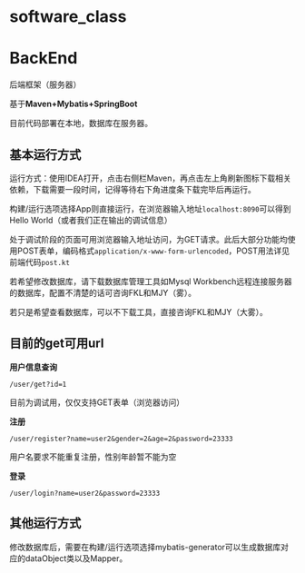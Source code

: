# software_class

# BackEnd

后端框架（服务器）

基于**Maven+Mybatis+SpringBoot**

目前代码部署在本地，数据库在服务器。

## 基本运行方式

运行方式：使用IDEA打开，点击右侧栏Maven，再点击左上角刷新图标下载相关依赖，下载需要一段时间，记得等待右下角进度条下载完毕后再运行。

构建/运行选项选择App则直接运行，在浏览器输入地址`localhost:8090`可以得到Hello World（或者我们正在输出的调试信息）

处于调试阶段的页面可用浏览器输入地址访问，为GET请求。此后大部分功能均使用POST表单，编码格式`application/x-www-form-urlencoded`，POST用法详见前端代码`post.kt`

若希望修改数据库，请下载数据库管理工具如Mysql Workbench远程连接服务器的数据库，配置不清楚的话可咨询FKL和MJY（雾）。

若只是希望查看数据库，可以不下载工具，直接咨询FKL和MJY（大雾）。

## 目前的get可用url

**用户信息查询**

`/user/get?id=1`

目前为调试用，仅仅支持GET表单（浏览器访问）

**注册**

`/user/register?name=user2&gender=2&age=2&password=23333`

用户名要求不能重复注册，性别年龄暂不能为空

**登录**

`/user/login?name=user2&password=23333`

## 其他运行方式

修改数据库后，需要在构建/运行选项选择mybatis-generator可以生成数据库对应的dataObject类以及Mapper。